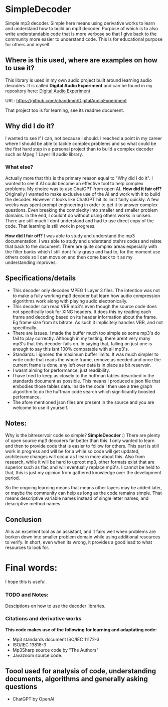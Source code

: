 # SimpleDecoder
Simple mp3 decoder. Simple here means using derivative works to learn and understand how to build an mp3 decoder. Purpose of which is to also write understandable code that is more verbose so that I give back to the community more easier to understand code.  This is for educational purpose for others and myself.

## Where is this used, where are examples on how to use it?
This library is used in my own audio project built around learning audio decoders.
It is called **Digital Audio Experiment** and can be found in my repository here: [Digital Audio Experiment](https://github.com/chandmm/DigitalAudioExperiment)

URL: https://github.com/chandmm/DigitalAudioExperiment

That project too is for learning, see its readme document.

## Why did I do it?
I wanted to see if I can, not because I should. I reached a point in my career where I should be able to tackle complex problems and so what could be the first hard step in a personal project than to build a complex decoder such as Mpeg 1 Layer III audio library. 

### What else?
Actually more that this is the primary reason equal to "Why did I do it". I wanted to see if AI could become an effective tool to help complex problems. My choice was to use ChatGPT from open AI. 
**How did it fair off?**
Originally I wanted to make exclusive use of the AI and work with it to build the decoder. However it looks like ChatGPT hit its limit fairly quickly. A few weeks was spent prompt engineering in order to get it to answer complex questions. Even breaking the complexity into smaller and smaller problem domains. In the end, I couldnt do without using others works in unisen. There are still much I dont understand and had to use direct copy of the code. That learning is still work in progress. 

**How did I fair off?**
I was able to study and understand the mp3 documentation. I was able to study and understand otehrs codes and relate that back to the document. There are quite complex areas especially with the filter banks which I still dont fully grasp and had to, for the moment use others code so I can move on and then come back to it as my understanding improves.

## Specifications/details
- This decoder only decodes MPEG 1 Layer 3 files. The intention was not to make a fully working mp3 decoder but learn how audio compression algorithms work along with playing audio electronically.
- This decoder can read VBR mp3's even though the source code does not specifically look for XING headers. It does this by reading each frame and decoding based on its header information about the frame. Eg frame size from its bitrate. As such it implicitely handles VBR, and not specifically.
- There are issues. I made the buffer much too simple so some mp3's do fail to play correctly. Although in my testing, there arent very many mp3's that this decoder fails on. In saying that, failing on just one is enough to say this isnt 100% compatable with all mp3's.
- Standards: I ignored the maximum buffer limits. It was much simpler to write code that reads the whole frame, remove as needed and once the current frame is done, any left over data is in place as bit reservoir.
- I wasnt aiming for performance, just readibility.
- I have tried to keep as closely to the huffman tables described in the standards document as possible. This means I produced a json file that embodies those tables data. Inside the code I then use a tree graph algorithm to do the huffman code search which significantly boosted performance.
- The afore mentioned json files are present in the source and you are welcome to use it yourself.

## Notes:
Why is the bitreservoir code so simple?
**SimpleDeocder** :) There are plenty of open source mp3 decoders far better than this. I only wanted to learn and then to provide code that is easier to follow for others. This part is still work in progress and will be for a while so code will get updated, architecure changes will occur as I learn more about this. Also from research, while it will be hard to uproot mp3, other formats exist that are superior such as flac and will eventually replace mp3's. I cannot be held to that, this is just my opinion from gathered knowledge over the development period.

So the ongoing learning means that means other layers may be added later, or maybe the community can help as long as the code remains simple. That means descriptive variable names instead of single letter names, and descriptive method names.

## Conclusion
AI is an excellent tool as an assistant, and it fairs well when problems are borken down into smaller problem domain while using additional resources to verify. In short, even when its wrong, it provides a good lead to what resources to look for.

# Final words:
I hope this is useful.

### TODO and Notes:
Desciptions on how to use the decoder libraries.


### Citations and derivative works
**This code makes use of the following for learning and adaptating code:**
- Mp3 standards document ISO/IEC 11172-3
- ISO/IEC 13818-3
- Mp3Sharp source code by "The Authors"
- Javazoom source code.

## Toool used for analysis of code, understanding documents, algorithms and generally asking questions
- ChatGPT by OpenAI